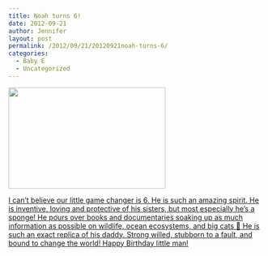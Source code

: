 ```yaml
---
title: Noah turns 6!
date: 2012-09-21
author: Jennifer
layout: post
permalink: /2012/09/21/20120921noah-turns-6/
categories:
  - Baby E
  - Uncategorized
---
```

<a rel="attachment wp-att-1815" href="http://static.squarespace.com/static/50db6bb3e4b015296cd43789/50dfa5b1e4b0dc6320e0b5ea/50dfa5f0e4b0dc6320e0bd61/1356834288773/?format=original"><img title="OLYMPUS DIGITAL CAMERA" height="200" alt="" width="310" class="alignnone size-thumbnail wp-image-1815" src="http://static.squarespace.com/static/50db6bb3e4b015296cd43789/50dfa5b1e4b0dc6320e0b5ea/50dfa5b4e4b0dc6320e0b975/1351628432000/?format=original" /></a>

[I can&#8217;t believe our little game changer is 6. He is such an amazing spirit. He is inventive, loving and protective of his sisters, but most especially he&#8217;s a sponge! He pours over books and documentaries soaking up as much information as possible on wildlife, ocean ecosystems, and big cats 🙂 He is such an exact replica of his daddy. Strong willed, stubborn to a fault, and bound to change the world! Happy Birthday little man!](http://www.flickr.com/photos/jenniferandJennifers_photos/sets/72157631891685351/)
